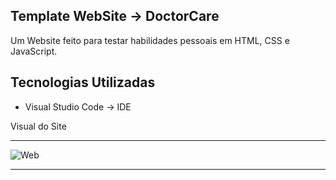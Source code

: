 Template WebSite -> DoctorCare
---

Um Website feito para testar habilidades pessoais em HTML, CSS e JavaScript.

Tecnologias Utilizadas
---
+	Visual Studio Code -> IDE

Visual do Site

---

![Web](https://user-images.githubusercontent.com/68473916/226357464-b85c80c0-2431-42e3-88c7-ec05b938e84e.png)


---
